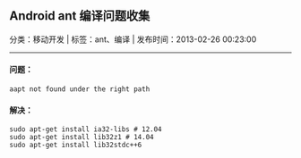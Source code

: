 ## Android ant 编译问题收集

分类：移动开发 | 标签：ant、编译 | 发布时间：2013-02-26 00:23:00

___

#### 问题：

```
aapt not found under the right path
```

#### 解决：

```	
sudo apt-get install ia32-libs # 12.04
sudo apt-get install lib32z1 # 14.04
sudo apt-get install lib32stdc++6
```
